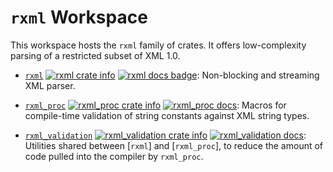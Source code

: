 # `rxml` Workspace

This workspace hosts the `rxml` family of crates. It offers low-complexity parsing of a restricted subset of XML 1.0.

- [`rxml`](rxml/) [![rxml crate info](https://img.shields.io/crates/v/rxml.svg)](https://crates.io/crates/rxml) [![rxml docs badge](https://docs.rs/rxml/badge.svg)](https://docs.rs/rxml/): Non-blocking and streaming XML parser.

- [`rxml_proc`](rxml_proc/) [![rxml_proc crate info](https://img.shields.io/crates/v/rxml_proc.svg)](https://crates.io/crates/rxml_proc) [![rxml_proc docs](https://docs.rs/rxml_proc/badge.svg)](https://docs.rs/rxml_proc/): Macros for compile-time validation of string constants against XML string types.

- [`rxml_validation`](rxml_validation/) [![rxml_validation crate info](https://img.shields.io/crates/v/rxml_validation.svg)](https://crates.io/crates/rxml_proc) [![rxml_validation docs](https://docs.rs/rxml_validation/badge.svg)](https://docs.rs/rxml_validation/): Utilities shared between [`rxml`] and [`rxml_proc`], to reduce the amount of code pulled into the compiler by `rxml_proc`.
